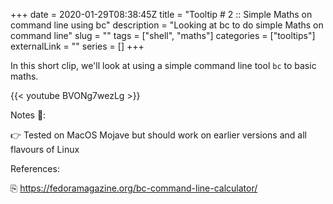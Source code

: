 +++ 
date = 2020-01-29T08:38:45Z
title = "Tooltip # 2 :: Simple Maths on command line using bc"
description = "Looking at bc to do simple Maths on command line"
slug = "" 
tags = ["shell", "maths"]
categories = ["tooltips"]
externalLink = ""
series = []
+++


In this short clip, we'll look at using a simple command line tool `bc` to basic maths.

{{< youtube BVONg7wezLg >}}

Notes 📝:

👉 Tested on MacOS Mojave but should work on earlier versions and all flavours of Linux

References:

⎘ https://fedoramagazine.org/bc-command-line-calculator/